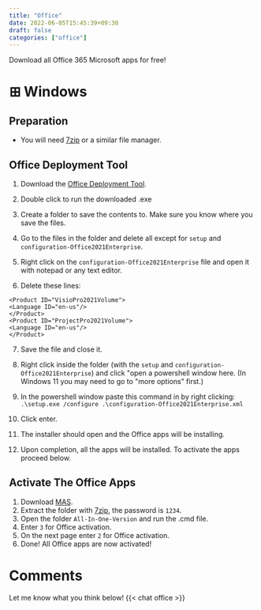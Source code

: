 ```yaml
---
title: "Office"
date: 2022-06-05T15:45:39+09:30
draft: false
categories: ["office"]
---
```


Download all Office 365 Microsoft apps for free!

# ⊞ Windows
## Preparation
- You will need [7zip](https://7-zip.org) or a similar file manager.

## Office Deployment Tool
1. Download the [Office Deployment Tool](https://www.microsoft.com/en-us/download/details.aspx?id=49117).

2. Double click to run the downloaded .exe

3. Create a folder to save the contents to. Make sure you know where you save the files.

4. Go to the files in the folder and delete all except for ```setup``` and ```configuration-Office2021Enterprise```.

5. Right click on the ```configuration-Office2021Enterprise``` file and open it with notepad or any text editor.

6. Delete these lines:
```
<Product ID="VisioPro2021Volume">
<Language ID="en-us"/>
</Product>
<Product ID="ProjectPro2021Volume">
<Language ID="en-us"/>
</Product>
```
7. Save the file and close it.

8. Right click inside the folder (with the ```setup``` and ```configuration-Office2021Enterprise```) and click "open a powershell window here. (In Windows 11 you may need to go to "more options" first.)

9. In the powershell window paste this command in by right clicking:
``` .\setup.exe /configure .\configuration-Office2021Enterprise.xml ```

10. Click enter.

11. The installer should open and the Office apps will be installing. 

12. Upon completion, all the apps will be installed. To activate the apps proceed below.

## Activate The Office Apps
1. Download [MAS](https://github.com/massgravel/Microsoft-Activation-Scripts/releases/tag/1.5).
2. Extract the folder with [7zip](https://7-zip.org), the password is ```1234```.
3. Open the folder ```All-In-One-Version``` and run the .cmd file.
4. Enter ```3``` for Office activation.
5. On the next page enter ```2``` for Office activation.
6. Done! All Office apps are now activated!

# Comments
Let me know what you think below!
{{< chat office >}}

